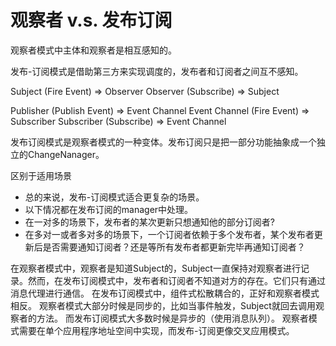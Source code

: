 # 观察者 v.s. 发布订阅

观察者模式中主体和观察者是相互感知的。

发布-订阅模式是借助第三方来实现调度的，发布者和订阅者之间互不感知。

Subject (Fire Event) => Observer
Observer (Subscribe) => Subject

Publisher (Publish Event) => Event Channel
Event Channel (Fire Event) => Subscriber
Subscriber (Subscribe) => Event Channel

发布订阅模式是观察者模式的一种变体。发布订阅只是把一部分功能抽象成一个独立的ChangeNanager。

区别于适用场景

* 总的来说，发布-订阅模式适合更复杂的场景。
* 以下情况都在发布订阅的manager中处理。
* 在一对多的场景下，发布者的某次更新只想通知他的部分订阅者?
* 在多对一或者多对多的场景下，一个订阅者依赖于多个发布者，某个发布者更新后是否需要通知订阅者？还是等所有发布者都更新完毕再通知订阅者？

在观察者模式中，观察者是知道Subject的，Subject一直保持对观察者进行记录。然而，在发布订阅模式中，发布者和订阅者不知道对方的存在。它们只有通过消息代理进行通信。
在发布订阅模式中，组件式松散耦合的，正好和观察者模式相反。
观察者模式大部分时候是同步的，比如当事件触发，Subject就回去调用观察者的方法。
而发布订阅模式大多数时候是异步的（使用消息队列）。
观察者模式需要在单个应用程序地址空间中实现，而发布-订阅更像交叉应用模式。
